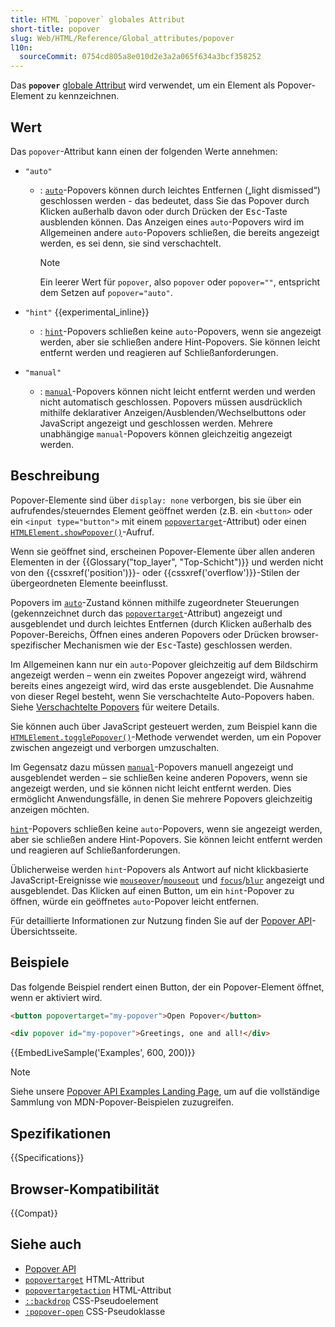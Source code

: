 ```yaml
---
title: HTML `popover` globales Attribut
short-title: popover
slug: Web/HTML/Reference/Global_attributes/popover
l10n:
  sourceCommit: 0754cd805a8e010d2e3a2a065f634a3bcf358252
---
```


Das **`popover`** [globale Attribut](/de/docs/Web/HTML/Reference/Global_attributes) wird verwendet, um ein Element als Popover-Element zu kennzeichnen.

## Wert

Das `popover`-Attribut kann einen der folgenden Werte annehmen:

- `"auto"`
  - : [`auto`](/de/docs/Web/API/Popover_API/Using#auto_state_and_light_dismiss)-Popovers können durch leichtes Entfernen („light dismissed“) geschlossen werden - das bedeutet, dass Sie das Popover durch Klicken außerhalb davon oder durch Drücken der <kbd>Esc</kbd>-Taste ausblenden können. Das Anzeigen eines `auto`-Popovers wird im Allgemeinen andere `auto`-Popovers schließen, die bereits angezeigt werden, es sei denn, sie sind verschachtelt.

    > [!NOTE]
    > Ein leerer Wert für `popover`, also `popover` oder `popover=""`, entspricht dem Setzen auf `popover="auto"`.

- `"hint"` {{experimental_inline}}
  - : [`hint`](/de/docs/Web/API/Popover_API/Using#using_hint_popover_state)-Popovers schließen keine `auto`-Popovers, wenn sie angezeigt werden, aber sie schließen andere Hint-Popovers. Sie können leicht entfernt werden und reagieren auf Schließanforderungen.

- `"manual"`
  - : [`manual`](/de/docs/Web/API/Popover_API/Using#using_manual_popover_state)-Popovers können nicht leicht entfernt werden und werden nicht automatisch geschlossen. Popovers müssen ausdrücklich mithilfe deklarativer Anzeigen/Ausblenden/Wechselbuttons oder JavaScript angezeigt und geschlossen werden. Mehrere unabhängige `manual`-Popovers können gleichzeitig angezeigt werden.

## Beschreibung

Popover-Elemente sind über `display: none` verborgen, bis sie über ein aufrufendes/steuerndes Element geöffnet werden (z.B. ein `<button>` oder ein `<input type="button">` mit einem [`popovertarget`](/de/docs/Web/HTML/Reference/Elements/button#popovertarget)-Attribut) oder einen [`HTMLElement.showPopover()`](/de/docs/Web/API/HTMLElement/showPopover)-Aufruf.

Wenn sie geöffnet sind, erscheinen Popover-Elemente über allen anderen Elementen in der {{Glossary("top_layer", "Top-Schicht")}} und werden nicht von den {{cssxref('position')}}- oder {{cssxref('overflow')}}-Stilen der übergeordneten Elemente beeinflusst.

Popovers im [`auto`](/de/docs/Web/API/Popover_API/Using#auto_state_and_light_dismiss)-Zustand können mithilfe zugeordneter Steuerungen (gekennzeichnet durch das [`popovertarget`](/de/docs/Web/HTML/Reference/Elements/button#popovertarget)-Attribut) angezeigt und ausgeblendet und durch leichtes Entfernen (durch Klicken außerhalb des Popover-Bereichs, Öffnen eines anderen Popovers oder Drücken browser-spezifischer Mechanismen wie der <kbd>Esc</kbd>-Taste) geschlossen werden.

Im Allgemeinen kann nur ein `auto`-Popover gleichzeitig auf dem Bildschirm angezeigt werden – wenn ein zweites Popover angezeigt wird, während bereits eines angezeigt wird, wird das erste ausgeblendet. Die Ausnahme von dieser Regel besteht, wenn Sie verschachtelte Auto-Popovers haben. Siehe [Verschachtelte Popovers](/de/docs/Web/API/Popover_API/Using#nested_popovers) für weitere Details.

Sie können auch über JavaScript gesteuert werden, zum Beispiel kann die [`HTMLElement.togglePopover()`](/de/docs/Web/API/HTMLElement/togglePopover)-Methode verwendet werden, um ein Popover zwischen angezeigt und verborgen umzuschalten.

Im Gegensatz dazu müssen [`manual`](/de/docs/Web/API/Popover_API/Using#using_manual_popover_state)-Popovers manuell angezeigt und ausgeblendet werden – sie schließen keine anderen Popovers, wenn sie angezeigt werden, und sie können nicht leicht entfernt werden. Dies ermöglicht Anwendungsfälle, in denen Sie mehrere Popovers gleichzeitig anzeigen möchten.

[`hint`](/de/docs/Web/API/Popover_API/Using#using_hint_popover_state)-Popovers schließen keine `auto`-Popovers, wenn sie angezeigt werden, aber sie schließen andere Hint-Popovers. Sie können leicht entfernt werden und reagieren auf Schließanforderungen.

Üblicherweise werden `hint`-Popovers als Antwort auf nicht klickbasierte JavaScript-Ereignisse wie [`mouseover`](/de/docs/Web/API/Element/mouseover_event)/[`mouseout`](/de/docs/Web/API/Element/mouseout_event) und [`focus`](/de/docs/Web/API/Element/focus_event)/[`blur`](/de/docs/Web/API/Element/blur_event) angezeigt und ausgeblendet. Das Klicken auf einen Button, um ein `hint`-Popover zu öffnen, würde ein geöffnetes `auto`-Popover leicht entfernen.

Für detaillierte Informationen zur Nutzung finden Sie auf der [Popover API](/de/docs/Web/API/Popover_API)-Übersichtsseite.

## Beispiele

Das folgende Beispiel rendert einen Button, der ein Popover-Element öffnet, wenn er aktiviert wird.

```html
<button popovertarget="my-popover">Open Popover</button>

<div popover id="my-popover">Greetings, one and all!</div>
```

{{EmbedLiveSample('Examples', 600, 200)}}

> [!NOTE]
> Siehe unsere [Popover API Examples Landing Page](https://mdn.github.io/dom-examples/popover-api/), um auf die vollständige Sammlung von MDN-Popover-Beispielen zuzugreifen.

## Spezifikationen

{{Specifications}}

## Browser-Kompatibilität

{{Compat}}

## Siehe auch

- [Popover API](/de/docs/Web/API/Popover_API)
- [`popovertarget`](/de/docs/Web/HTML/Reference/Elements/button#popovertarget) HTML-Attribut
- [`popovertargetaction`](/de/docs/Web/HTML/Reference/Elements/button#popovertargetaction) HTML-Attribut
- [`::backdrop`](/de/docs/Web/CSS/::backdrop) CSS-Pseudoelement
- [`:popover-open`](/de/docs/Web/CSS/:popover-open) CSS-Pseudoklasse
